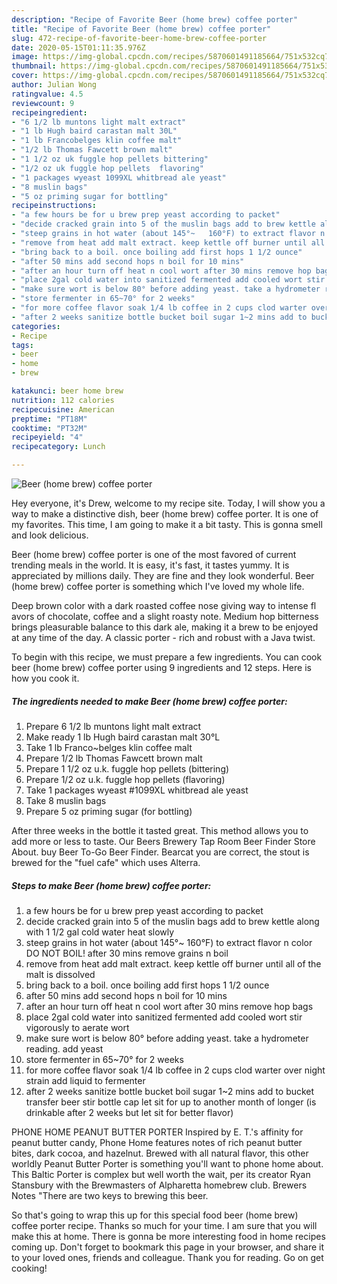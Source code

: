 ```yaml
---
description: "Recipe of Favorite Beer (home brew) coffee porter"
title: "Recipe of Favorite Beer (home brew) coffee porter"
slug: 472-recipe-of-favorite-beer-home-brew-coffee-porter
date: 2020-05-15T01:11:35.976Z
image: https://img-global.cpcdn.com/recipes/5870601491185664/751x532cq70/beer-home-brew-coffee-porter-recipe-main-photo.jpg
thumbnail: https://img-global.cpcdn.com/recipes/5870601491185664/751x532cq70/beer-home-brew-coffee-porter-recipe-main-photo.jpg
cover: https://img-global.cpcdn.com/recipes/5870601491185664/751x532cq70/beer-home-brew-coffee-porter-recipe-main-photo.jpg
author: Julian Wong
ratingvalue: 4.5
reviewcount: 9
recipeingredient:
- "6 1/2 lb muntons light malt extract"
- "1 lb Hugh baird carastan malt 30L"
- "1 lb Francobelges klin coffee malt"
- "1/2 lb Thomas Fawcett brown malt"
- "1 1/2 oz uk fuggle hop pellets bittering"
- "1/2 oz uk fuggle hop pellets  flavoring"
- "1 packages wyeast 1099XL whitbread ale yeast"
- "8 muslin bags"
- "5 oz priming sugar for bottling"
recipeinstructions:
- "a few hours be for u brew prep yeast according to packet"
- "decide cracked grain into 5 of the muslin bags add to brew kettle along with 1 1/2 gal cold water heat slowly"
- "steep grains in hot water (about 145°~	160°F) to extract flavor n color DO NOT BOIL! after 30 mins remove grains n boil"
- "remove from heat add malt extract. keep kettle off burner until all of the malt is dissolved"
- "bring back to a boil. once boiling add first hops 1 1/2 ounce"
- "after 50 mins add second hops n boil for 10 mins"
- "after an hour turn off heat n cool wort after 30 mins remove hop bags"
- "place 2gal cold water into sanitized fermented add cooled wort stir vigorously to aerate wort"
- "make sure wort is below 80° before adding yeast. take a hydrometer reading. add yeast"
- "store fermenter in 65~70° for 2 weeks"
- "for more coffee flavor soak 1/4 lb coffee in 2 cups clod warter over night strain add liquid to fermenter"
- "after 2 weeks sanitize bottle bucket boil sugar 1~2 mins add to bucket transfer beer stir bottle cap let sit for up to another month of longer (is drinkable after 2 weeks but let sit for better flavor)"
categories:
- Recipe
tags:
- beer
- home
- brew

katakunci: beer home brew 
nutrition: 112 calories
recipecuisine: American
preptime: "PT18M"
cooktime: "PT32M"
recipeyield: "4"
recipecategory: Lunch

---
```



![Beer (home brew) coffee porter](https://img-global.cpcdn.com/recipes/5870601491185664/751x532cq70/beer-home-brew-coffee-porter-recipe-main-photo.jpg)

Hey everyone, it's Drew, welcome to my recipe site. Today, I will show you a way to make a distinctive dish, beer (home brew) coffee porter. It is one of my favorites. This time, I am going to make it a bit tasty. This is gonna smell and look delicious.

Beer (home brew) coffee porter is one of the most favored of current trending meals in the world. It is easy, it's fast, it tastes yummy. It is appreciated by millions daily. They are fine and they look wonderful. Beer (home brew) coffee porter is something which I've loved my whole life.

Deep brown color with a dark roasted coffee nose giving way to intense fl avors of chocolate, coffee and a slight roasty note. Medium hop bitterness brings pleasurable balance to this dark ale, making it a brew to be enjoyed at any time of the day. A classic porter - rich and robust with a Java twist.


To begin with this recipe, we must prepare a few ingredients. You can cook beer (home brew) coffee porter using 9 ingredients and 12 steps. Here is how you cook it.

<!--inarticleads1-->

##### The ingredients needed to make Beer (home brew) coffee porter:

1. Prepare 6 1/2 lb muntons light malt extract
1. Make ready 1 lb Hugh baird carastan malt 30°L
1. Take 1 lb Franco~belges klin coffee malt
1. Prepare 1/2 lb Thomas Fawcett brown malt
1. Prepare 1 1/2 oz u.k. fuggle hop pellets (bittering)
1. Prepare 1/2 oz u.k. fuggle hop pellets  (flavoring)
1. Take 1 packages wyeast #1099XL whitbread ale yeast
1. Take 8 muslin bags
1. Prepare 5 oz priming sugar (for bottling)


After three weeks in the bottle it tasted great. This method allows you to add more or less to taste. Our Beers Brewery Tap Room Beer Finder Store About. buy Beer To-Go Beer Finder. Bearcat you are correct, the stout is brewed for the &#34;fuel cafe&#34; which uses Alterra. 

<!--inarticleads2-->

##### Steps to make Beer (home brew) coffee porter:

1. a few hours be for u brew prep yeast according to packet
1. decide cracked grain into 5 of the muslin bags add to brew kettle along with 1 1/2 gal cold water heat slowly
1. steep grains in hot water (about 145°~	160°F) to extract flavor n color DO NOT BOIL! after 30 mins remove grains n boil
1. remove from heat add malt extract. keep kettle off burner until all of the malt is dissolved
1. bring back to a boil. once boiling add first hops 1 1/2 ounce
1. after 50 mins add second hops n boil for 10 mins
1. after an hour turn off heat n cool wort after 30 mins remove hop bags
1. place 2gal cold water into sanitized fermented add cooled wort stir vigorously to aerate wort
1. make sure wort is below 80° before adding yeast. take a hydrometer reading. add yeast
1. store fermenter in 65~70° for 2 weeks
1. for more coffee flavor soak 1/4 lb coffee in 2 cups clod warter over night strain add liquid to fermenter
1. after 2 weeks sanitize bottle bucket boil sugar 1~2 mins add to bucket transfer beer stir bottle cap let sit for up to another month of longer (is drinkable after 2 weeks but let sit for better flavor)


PHONE HOME PEANUT BUTTER PORTER Inspired by E. T.&#39;s affinity for peanut butter candy, Phone Home features notes of rich peanut butter bites, dark cocoa, and hazelnut. Brewed with all natural flavor, this other worldly Peanut Butter Porter is something you&#39;ll want to phone home about. This Baltic Porter is complex but well worth the wait, per its creator Ryan Stansbury with the Brewmasters of Alpharetta homebrew club. Brewers Notes &#34;There are two keys to brewing this beer. 

So that's going to wrap this up for this special food beer (home brew) coffee porter recipe. Thanks so much for your time. I am sure that you will make this at home. There is gonna be more interesting food in home recipes coming up. Don't forget to bookmark this page in your browser, and share it to your loved ones, friends and colleague. Thank you for reading. Go on get cooking!
